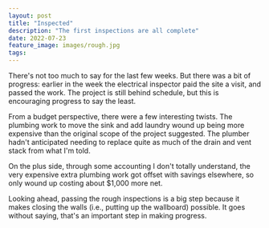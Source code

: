 ```yaml
---
layout: post
title: "Inspected"
description: "The first inspections are all complete"
date: 2022-07-23
feature_image: images/rough.jpg
tags: 
---
```


There's not too much to say for the last few weeks. But there was a bit of progress: earlier in the week the electrical inspector paid the site a visit, and passed the work. The project is still behind schedule, but this is encouraging progress to say the least.

<!--more-->

From a budget perspective, there were a few interesting twists. The plumbing work to move the sink and add laundry wound up being more expensive than the original scope of the project suggested. The plumber hadn't anticipated needing to replace quite as much of the drain and vent stack from what I'm told.

On the plus side, through some accounting I don't totally understand, the very expensive extra plumbing work got offset with savings elsewhere, so only wound up costing about $1,000 more net.

Looking ahead, passing the rough inspections is a big step because it makes closing the walls (i.e., putting up the wallboard) possible. It goes without saying, that's an important step in making progress.
